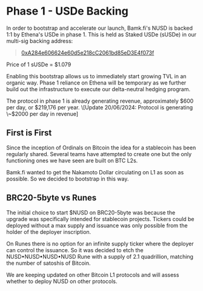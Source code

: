 # Phase 1 - USDe Backing

In order to bootstrap and accelerate our launch, Bamk.fi's NUSD is backed 1:1 by Ethena's USDe in phase 1. This is held as Staked USDe (sUSDe) in our multi-sig backing address:

> [0xA284e606624e60d5e218cC2061bd85eD3E4f073f](https://etherscan.io/address/0xA284e606624e60d5e218cC2061bd85eD3E4f073f#tokentxns)

Price of 1 sUSDe = $1.079

Enabling this bootstrap allows us to immediately start growing TVL in an organic way. Phase 1 reliance on Ethena will be temporary as we further build out the infrastructure to execute our delta-neutral hedging program.

The protocol in phase 1 is already generating revenue, approximately $600 per day, or $219,176 per year. \[Update 20/06/2024: Protocol is generating \~$2000 per day in revenue]

## First is First

Since the inception of Ordinals on Bitcoin the idea for a stablecoin has been regularly shared. Several teams have attempted to create one but the only functioning ones we have seen are built on BTC L2s.&#x20;

Bamk.fi wanted to get the Nakamoto Dollar circulating on L1 as soon as possible. So we decided to bootstrap in this way.

## BRC20-5byte vs Runes

The initial choice to start $NUSD on BRC20-5byte was because the upgrade was specifically intended for stablecoin projects. Tickers could be deployed without a max supply and issuance was only possible from the holder of the deployer inscription.&#x20;

On Runes there is no option for an infinite supply ticker where the deployer can control the issuance. So it was decided to etch the NUSD•NUSD•NUSD•NUSD Rune with a supply of 2.1 quadrillion, matching the number of satoshis of Bitcoin.&#x20;

We are keeping updated on other Bitcoin L1 protocols and will assess whether to deploy NUSD on other protocols.
